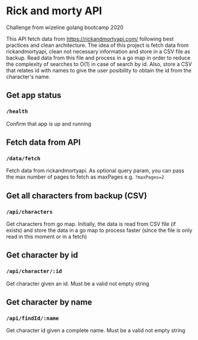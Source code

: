 # Rick and morty API
Challenge from wizeline golang bootcamp 2020

This API fetch data from https://rickandmortyapi.com/ following best practices and clean architecture.
The idea of this project is fetch data from rickandmortyapi, clean not necessary information and store in a CSV file as backup.
Read data from this file and process in a go map in order to reduce the complexity of searches to O(1)
in case of search by id. Also, store a CSV that relates id with names to give the user posibility
to obtain the id from the character's name. 

## Get app status
### `/health`
Confirm that app is up and running

## Fetch data from API
### `/data/fetch`
Fetch data from rickandmortyapi. As optional query param, you can pass the max
number of pages to fetch as maxPages e.g. `?maxPages=2`  

## Get all characters from backup (CSV)
### `/api/characters`
Get characters from go map. Initially, the data is read from CSV file (if exists) and store the data in a go map
to process faster (since the file is only read in this moment or in a fetch)

## Get character by id
### `/api/character/:id` 
Get character given an id. Must be a valid not empty string 

## Get character by name
### `/api/findId/:name` 
Get character id given a complete name. Must be a valid not empty string 